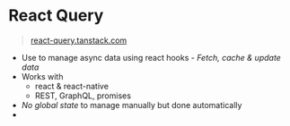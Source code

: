 # React Query

> [react-query.tanstack.com](https://react-query.tanstack.com/)

- Use to manage async data using react hooks - _Fetch, cache & update data_
- Works with
  - react & react-native
  - REST, GraphQL, promises
- _No global state_ to manage manually but done automatically
-

